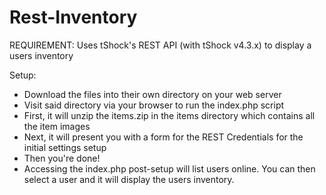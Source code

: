 Rest-Inventory
==============

REQUIREMENT: Uses tShock's REST API (with tShock v4.3.x) to display a users inventory

Setup:
 * Download the files into their own directory on your web server
 * Visit said directory via your browser to run the index.php script
  * First, it will unzip the items.zip in the items directory which contains all the item images
  * Next, it will present you with a form for the REST Credentials for the initial settings setup
 * Then you're done!
 * Accessing the index.php post-setup will list users online. You can then select a user and it will display the users inventory.
